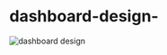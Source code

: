 # dashboard-design-
![dashboard design](https://github.com/user-attachments/assets/9684d11f-4bc0-4639-8bbd-468926dd3c29)
